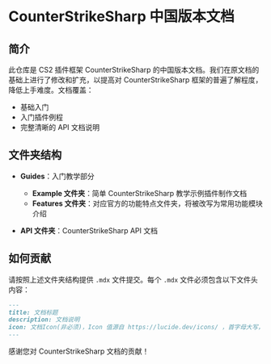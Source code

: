 # CounterStrikeSharp 中国版本文档

## 简介

此仓库是 CS2 插件框架 CounterStrikeSharp 的中国版本文档。我们在原文档的基础上进行了修改和扩充，以提高对 CounterStrikeSharp 框架的普遍了解程度，降低上手难度。文档覆盖：

- 基础入门
- 入门插件例程
- 完整清晰的 API 文档说明

## 文件夹结构

- **Guides**：入门教学部分
  - **Example 文件夹**：简单 CounterStrikeSharp 教学示例插件制作文档
  - **Features 文件夹**：对应官方的功能特点文件夹，将被改写为常用功能模块介绍
  
- **API 文件夹**：CounterStrikeSharp API 文档


## 如何贡献

请按照上述文件夹结构提供 `.mdx` 文件提交。每个 `.mdx` 文件必须包含以下文件头内容：

```md
---
title: 文档标题
description: 文档说明
icon: 文档Icon(非必须)，Icon 值源自 https://lucide.dev/icons/ ，首字母大写，如 Book、Brush
---
```

感谢您对 CounterStrikeSharp 文档的贡献！
